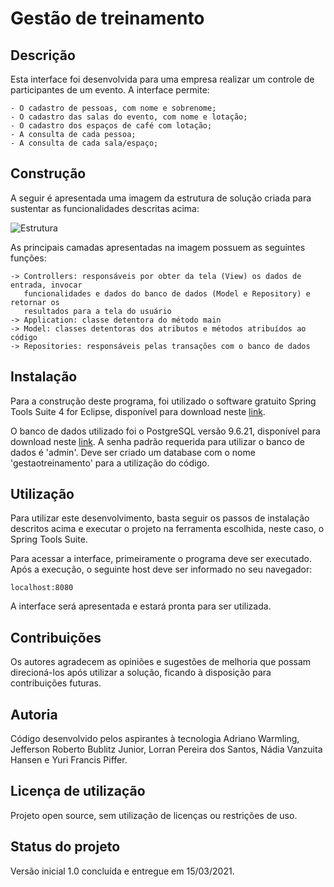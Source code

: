 # Gestão de treinamento
## Descrição

Esta interface foi desenvolvida para uma empresa realizar um controle de participantes de um evento. A interface permite:

```
- O cadastro de pessoas, com nome e sobrenome;
- O cadastro das salas do evento, com nome e lotação;
- O cadastro dos espaços de café com lotação;
- A consulta de cada pessoa;
- A consulta de cada sala/espaço;
```

## Construção


A seguir é apresentada uma imagem da estrutura de solução criada para sustentar as funcionalidades descritas acima:

![Estrutura](https://i.ibb.co/qFH398f/java-grupo-2.png)

As principais camadas apresentadas na imagem possuem as seguintes funções:

```
-> Controllers: responsáveis por obter da tela (View) os dados de entrada, invocar
   funcionalidades e dados do banco de dados (Model e Repository) e retornar os 
   resultados para a tela do usuário
-> Application: classe detentora do método main
-> Model: classes detentoras dos atributos e métodos atribuídos ao código
-> Repositories: responsáveis pelas transações com o banco de dados
```

## Instalação

Para a construção deste programa, foi utilizado o software gratuito Spring Tools Suite 4 for Eclipse, disponível para download neste [link](https://spring.io/tools).

O banco de dados utilizado foi o PostgreSQL versão 9.6.21, disponível para download neste [link](https://www.enterprisedb.com/downloads/postgres-postgresql-downloads). 
A senha padrão requerida para utilizar o banco de dados é 'admin'. Deve ser criado um database com o nome 'gestaotreinamento' para a utilização do código.

## Utilização

Para utilizar este desenvolvimento, basta seguir os passos de instalação descritos acima e executar o projeto na ferramenta escolhida, neste caso, o Spring Tools Suite.

Para acessar a interface, primeiramente o programa deve ser executado. Após a execução, o seguinte host deve ser informado no seu navegador:

```
localhost:8080
```
A interface será apresentada e estará pronta para ser utilizada.

## Contribuições

Os autores agradecem as opiniões e sugestões de melhoria que possam direcioná-los após utilizar a solução, ficando à disposição para contribuições futuras. 


## Autoria

Código desenvolvido pelos aspirantes à tecnologia Adriano Warmling, Jefferson Roberto Bublitz Junior, Lorran Pereira dos Santos, Nádia Vanzuita Hansen e Yuri Francis Piffer.

## Licença de utilização

Projeto open source, sem utilização de licenças ou restrições de uso.

## Status do projeto

Versão inicial 1.0 concluída e entregue em 15/03/2021.

